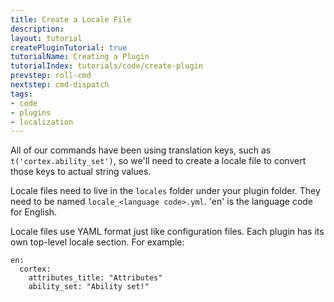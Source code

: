```yaml
---
title: Create a Locale File
description: 
layout: tutorial
createPluginTutorial: true
tutorialName: Creating a Plugin
tutorialIndex: tutorials/code/create-plugin
prevstep: roll-cmd
nextstep: cmd-dispatch
tags:
- code
- plugins
- localization
---
```


All of our commands have been using translation keys, such as `t('cortex.ability_set')`, so we'll need to create a locale file to convert those keys to actual string values.

Locale files need to live in the `locales` folder under your plugin folder.  They need to be named `locale_<language code>.yml`.  'en' is the language code for English.

Locale files use YAML format just like configuration files.  Each plugin has its own top-level locale section.  For example:

    en: 
      cortex:
        attributes_title: "Attributes"
        ability_set: "Ability set!"